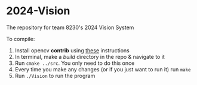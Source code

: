 # 2024-Vision
The repository for team 8230's 2024 Vision System

To compile:

1. Install opencv **contrib** using [these](https://docs.opencv.org/4.x/d7/d9f/tutorial_linux_install.html) instructions
2. In terminal, make a *build* directory in the repo & navigate to it
3. Run `cmake ../src`. You only need to do this once
4. Every time you make any changes (or if you just want to run it) run `make`
5. Run `./Vision` to run the program
